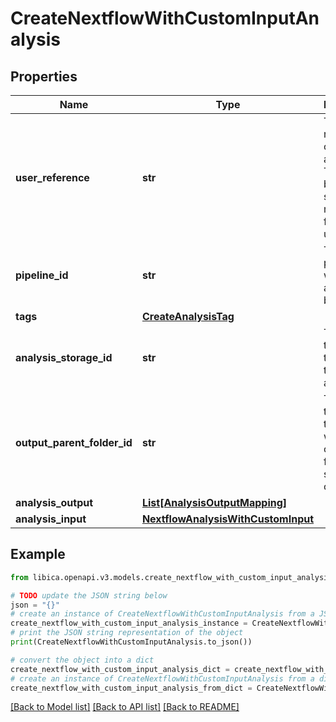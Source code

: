 # CreateNextflowWithCustomInputAnalysis


## Properties

Name | Type | Description | Notes
------------ | ------------- | ------------- | -------------
**user_reference** | **str** | The user-reference of the analysis. This should be something meaningful for the user. | 
**pipeline_id** | **str** | The pipeline for which an analysis will be created. | 
**tags** | [**CreateAnalysisTag**](CreateAnalysisTag.md) |  | [optional] 
**analysis_storage_id** | **str** | The id of the storage to use for the analysis. | [optional] 
**output_parent_folder_id** | **str** | The id or the urn of the folder in which the output folder should be created. | [optional] 
**analysis_output** | [**List[AnalysisOutputMapping]**](AnalysisOutputMapping.md) |  | [optional] 
**analysis_input** | [**NextflowAnalysisWithCustomInput**](NextflowAnalysisWithCustomInput.md) |  | 

## Example

```python
from libica.openapi.v3.models.create_nextflow_with_custom_input_analysis import CreateNextflowWithCustomInputAnalysis

# TODO update the JSON string below
json = "{}"
# create an instance of CreateNextflowWithCustomInputAnalysis from a JSON string
create_nextflow_with_custom_input_analysis_instance = CreateNextflowWithCustomInputAnalysis.from_json(json)
# print the JSON string representation of the object
print(CreateNextflowWithCustomInputAnalysis.to_json())

# convert the object into a dict
create_nextflow_with_custom_input_analysis_dict = create_nextflow_with_custom_input_analysis_instance.to_dict()
# create an instance of CreateNextflowWithCustomInputAnalysis from a dict
create_nextflow_with_custom_input_analysis_from_dict = CreateNextflowWithCustomInputAnalysis.from_dict(create_nextflow_with_custom_input_analysis_dict)
```
[[Back to Model list]](../README.md#documentation-for-models) [[Back to API list]](../README.md#documentation-for-api-endpoints) [[Back to README]](../README.md)


